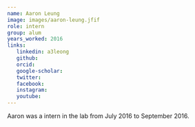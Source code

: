 ```yaml
---
name: Aaron Leung
image: images/aaron-leung.jfif
role: intern
group: alum
years_worked: 2016
links:
   linkedin: a3leong
   github:
   orcid: 
   google-scholar:
   twitter:
   facebook:
   instagram: 
   youtube:
---
```


Aaron was a intern in the lab from July 2016 to September 2016.
